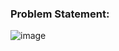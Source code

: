 ### Problem Statement:

![image](https://user-images.githubusercontent.com/35657846/178044304-ce3e3dbe-3b4f-4a16-9ead-4db9eea20354.png)
